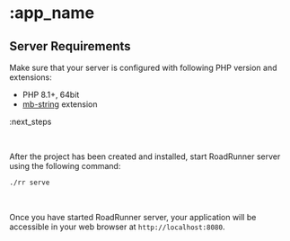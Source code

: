 # :app_name

## Server Requirements

Make sure that your server is configured with following PHP version and extensions:

* PHP 8.1+, 64bit
* [mb-string](https://www.php.net/manual/en/intro.mbstring.php) extension

:next_steps

<br />

After the project has been created and installed, start RoadRunner server using the following command:

```bash
./rr serve
```

<br />

Once you have started RoadRunner server, your application will be accessible in your web browser at `http://localhost:8080`.

